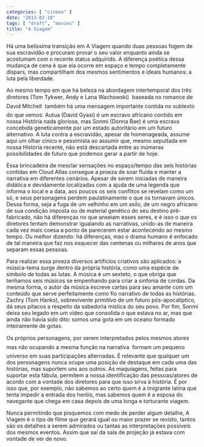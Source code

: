 ```yaml
---
categories: [ "cinema" ]
date: "2013-02-18"
tags: [ "draft", "movies" ]
title: "A Viagem"
---
```

Há uma belíssima transição em A Viagem quando duas pessoas fogem de sua escravidão e procuram provar o seu valor enquanto ainda se acostumam com o recente status adquirido. A diferença poética dessa mudança de cena é que ela ocorre em espaço e tempo completamente díspars, mas compartilham dos mesmos sentimentos e ideais humanos: a luta pela liberdade.

Ao mesmo tempo em que há beleza na abordagem intertemporal dos três diretores (Tom Tykwer, Andy e Lana Wachowski)  baseada no romance de David Mitchell  também há uma mensagem importante contida no subtexto do que vemos: Autua (David Gyasi) é um escravo africano contido em nossa História nada gloriosa, mas Sonmi (Donna Bae) é uma escrava concebida geneticamente por um estado autoritário em um futuro alternativo. A luta contra a escravidão, apesar de homenageada, assume aqui um olhar cínico e pessimista ao assumir que, mesmo sepultada em nossa História recente, não está descartada entre as inúmeras possibilidades de futuro que podemos gerar a partir de hoje.

Essa brincadeira de mesclar sensações no espaço/tempo das seis histórias contidas em Cloud Atlas consegue a proeza de soar fluida e manter a narrativa em diferentes cenários. Apesar de serem iniciadas de maneira didática e devidamente localizadas com a ajuda de uma legenda que informa o local e a data, aos poucos os seis conflitos se revelam como um só, e seus personagens perdem paulatinamente o que os tornavam únicos. Dessa forma, seja a fuga de um velhinho em um asilo, de um negro africano de sua condição imposta ou de material genético do seu destino pré-fabricado, não há diferenças no que anseiam esses seres, e é isso o que os diretores tentam demonstrar igualando as narrativas, unido-as de maneira cada vez mais coesa a ponto de parecerem estar acontecendo ao mesmo tempo. Ou melhor dizendo: há diferenças, mas o drama humano é enfocado de tal maneira que faz nos esquecer das centenas ou milhares de anos que separam essas pessoas.

Para realizar essa proeza diversos artifícios criativos são aplicados: a música-tema surge dentro da própria história, como uma espécie de símbolo de todas as lutas. A música é um sexteto, o que obriga que tenhamos seis músicos se empenhando para criar a sinfonia de cordas. Da mesma forma, o autor da música escreve cartas para seu amante com um conteúdo que serve perfeitamente como fio narrativo de todas as histórias. Zachry (Tom Hanks), sobrevivente primitivo de um futuro pós-apocalíptico, dá seus pitacos a respeito da sabedoria mística do seu povo. Por fim, Sonmi deixa seu legado em um vídeo que consolida o que estava no ar, mas que ainda não havia sido dito: somos uma gota em um oceano formado inteiramente de gotas.

Os próprios personagens, por serem interpretados pelos mesmos atores  mas não ocupando a mesma função na narrativa  formam um pequeno universo em suas participações alternadas. É relevante que qualquer um dos personagens nunca ocupe uma posição de destaque em cada uma das histórias, mas suportem uns aos outros. As maquiagens, feitas para suportar esta fábula, permitem a nossa identificação das pessoas/atores de acordo com a vontade dos diretores para que isso sirva à história. É por isso que, por exemplo, não sabemos ao certo quem é a imigrante latina que tenta impedir a entrada dos heróis, mas sabemos quem é a esposa do navegante que chega em casa depois de uma longa e torturante viagem.

Nunca permitindo que pisquemos com medo de perder algum detalhe, A Viagem é o tipo de filme que gerará igual ou maior prazer se revisto, tantos são os detalhes a serem admirados ou tantas as interpretações possíveis dos mesmos eventos. Assim que saí da sala de projeção já estava com vontade de ver de novo.

